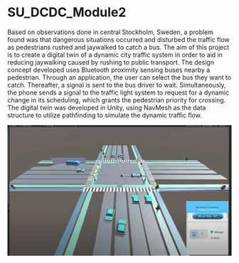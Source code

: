 # SU_DCDC_Module2
Based on observations done in central Stockholm, Sweden, a problem found was that dangerous
situations occurred and disturbed the traffic flow as pedestrians rushed and jaywalked to catch a bus.
The aim of this project is to create a digital twin of a dynamic city traffic system in order to aid in
reducing jaywalking caused by rushing to public transport. The design concept developed uses
Bluetooth proximity sensing buses nearby a pedestrian. Through an application, the user can select the
bus they want to catch. Thereafter, a signal is sent to the bus driver to wait. Simultaneously, the phone
sends a signal to the traffic light system to request for a dynamic change in its scheduling, which
grants the pedestrian priority for crossing.
The digital twin was developed in Unity, using NavMesh as the data structure to utilize pathfinding to
simulate the dynamic traffic flow.

<img src="https://github.com/miyu0201/City-Traffic/blob/main/game screen.PNG" width="900">
